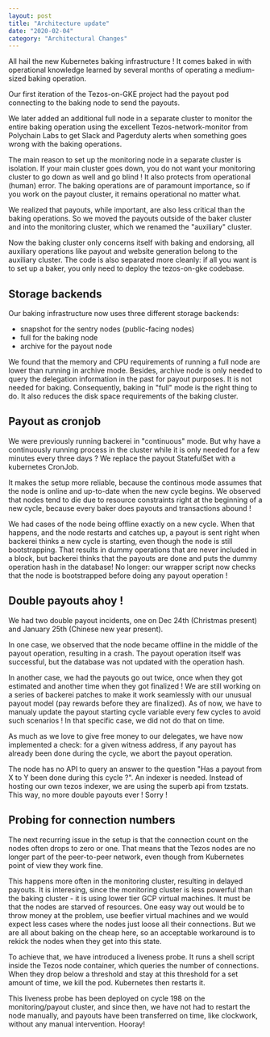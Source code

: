 ```yaml
---
layout: post
title: "Architecture update"
date: "2020-02-04"
category: "Architectural Changes"
---
```


All hail the new Kubernetes baking infrastructure ! It comes baked in with operational knowledge learned by several months of operating a medium-sized baking operation.

Our first iteration of the Tezos-on-GKE project had the payout pod connecting to the baking node to send the payouts.

We later added an additional full node in a separate cluster to monitor the entire baking operation using the excellent Tezos-network-monitor from Polychain Labs to get Slack and Pagerduty alerts when something goes wrong with the baking operations.

The main reason to set up the monitoring node in a separate cluster is isolation. If your main cluster goes down, you do not want your monitoring cluster to go down as well and go blind ! It also protects from operational (human) error. The baking operations are of paramount importance, so if you work on the payout cluster, it remains operational no matter what.

We realized that payouts, while important, are also less critical than the baking operations. So we moved the payouts outside of the baker cluster and into the monitoring cluster, which we renamed the "auxiliary" cluster.

Now the baking cluster only concerns itself with baking and endorsing, all auxiliary operations like payout and website generation belong to the auxiliary cluster. The code is also separated more cleanly: if all you want is to set up a baker, you only need to deploy the tezos-on-gke codebase.

Storage backends
----------------

Our baking infrastructure now uses three different storage backends:

* snapshot for the sentry nodes (public-facing nodes)
* full for the baking node
* archive for the payout node

We found that the memory and CPU requirements of running a full node are lower than running in archive mode. Besides, archive node is only needed to query the delegation information in the past for payout purposes. It is not needed for baking. Consequently, baking in "full" mode is the right thing to do. It also reduces the disk space requirements of the baking cluster.

Payout as cronjob
-----------------

We were previously running backerei in "continuous" mode. But why have a continuously running process in the cluster while it is only needed for a few minutes every three days ? We replace the payout StatefulSet with a kubernetes CronJob.

It makes the setup more reliable, because the continous mode assumes that the node is online and up-to-date when the new cycle begins. We observed that nodes tend to die due to resource constraints right at the beginning of a new cycle, because every baker does payouts and transactions abound !

We had cases of the node being offline exactly on a new cycle. When that happens, and the node restarts and catches up, a payout is sent right when backerei thinks a new cycle is starting, even though the node is still bootstrapping. That results in dummy operations that are never included in a block, but backerei thinks that the payouts are done and puts the dummy operation hash in the database! No longer: our wrapper script now checks that the node is bootstrapped before doing any payout operation !

Double payouts ahoy !
---------------------

We had two double payout incidents, one on Dec 24th (Christmas present) and January 25th (Chinese new year present).

In one case, we observed that the node became offline in the middle of the payout operation, resulting in a crash. The payout operation itself was successful, but the database was not updated with the operation hash.

In another case, we had the payouts go out twice, once when they got estimated and another time when they got finalized ! We are still working on a series of backerei patches to make it work seamlessly with our unusual payout model (pay rewards before they are finalized). As of now, we have to manualy update the payout starting cycle variable every few cycles to avoid such scenarios ! In that specific case, we did not do that on time.

As much as we love to give free money to our delegates, we have now implemented a check: for a given witness address, if any payout has already been done during the cycle, we abort the payout operation.

The node has no API to query an answer to the question "Has a payout from X to Y been done during this cycle ?". An indexer is needed. Instead of hosting our own tezos indexer, we are using the superb api from tzstats. This way, no more double payouts ever ! Sorry !

Probing for connection numbers
------------------------------

The next recurring issue in the setup is that the connection count on the nodes often drops to zero or one. That means that the Tezos nodes are no longer part of the peer-to-peer network, even though from Kubernetes point of view they work fine.

This happens more often in the monitoring cluster, resulting in delayed payouts. It is interesing, since the monitoring cluster is less powerful than the baking cluster - it is using lower tier GCP virtual machines. It must be that the nodes are starved of resources. One easy way out would be to throw money at the problem, use beefier virtual machines and we would expect less cases where the nodes just loose all their connections. But we are all about baking on the cheap here, so an acceptable workaround is to rekick the nodes when they get into this state.

To achieve that, we have introduced a liveness probe. It runs a shell script inside the Tezos node container, which queries the number of connections. When they drop below a threshold and stay at this threshold for a set amount of time, we kill the pod. Kubernetes then restarts it.

This liveness probe has been deployed on cycle 198 on the monitoring/payout cluster, and since then, we have not had to restart the node manually, and payouts have been transferred on time, like clockwork, without any manual intervention. Hooray!

